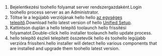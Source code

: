 1. <span data-ttu-id="bfe3c-101">Bejelentkezési toohello folyamat server rendszergazdaként.</span><span class="sxs-lookup"><span data-stu-id="bfe3c-101">Login toohello process server as an Administrator.</span></span>
2. <span data-ttu-id="bfe3c-102">Töltse le a legújabb verziójának hello hello [az egységes telepítő](http://aka.ms/unifiedinstaller).</span><span class="sxs-lookup"><span data-stu-id="bfe3c-102">Download hello latest version of hello [Unified Setup](http://aka.ms/unifiedinstaller).</span></span>
3. <span data-ttu-id="bfe3c-103">Kattintson duplán a hello telepítő toolaunch hello frissítési folyamatot.</span><span class="sxs-lookup"><span data-stu-id="bfe3c-103">Double-click hello installer toolaunch hello update process.</span></span>
4. <span data-ttu-id="bfe3c-104">hello telepítő észleli telepített összetevők hello és toohello legújabb verzióra frissíteni.</span><span class="sxs-lookup"><span data-stu-id="bfe3c-104">hello installer will detect hello various components that are installed and upgrade them toohello latest version.</span></span>
